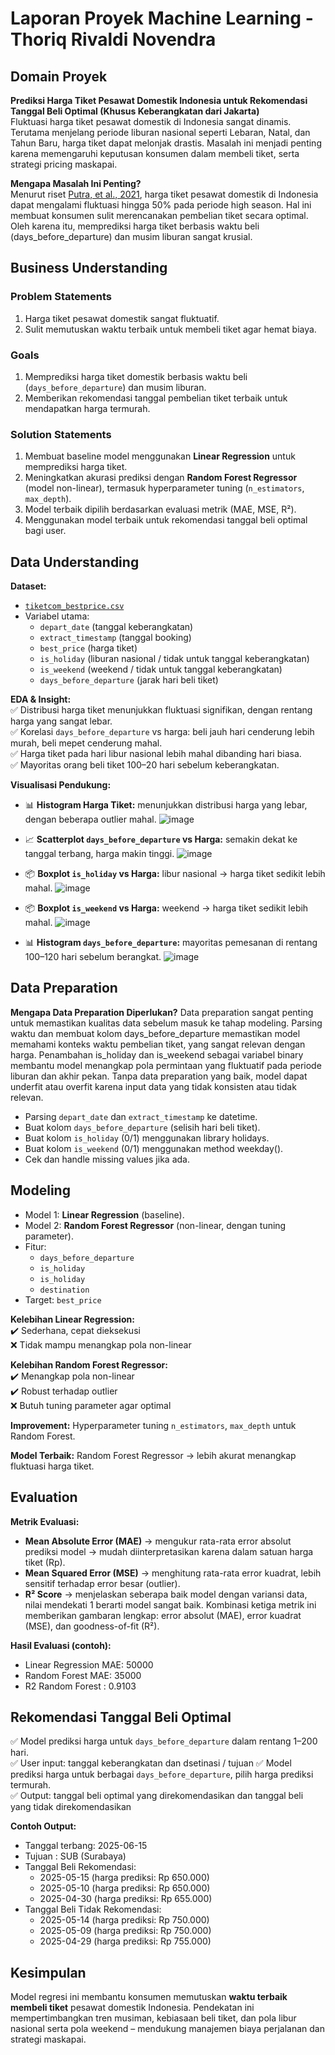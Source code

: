 # Laporan Proyek Machine Learning - Thoriq Rivaldi Novendra

## Domain Proyek

**Prediksi Harga Tiket Pesawat Domestik Indonesia untuk Rekomendasi Tanggal Beli Optimal (Khusus Keberangkatan dari Jakarta)**  
Fluktuasi harga tiket pesawat domestik di Indonesia sangat dinamis. Terutama menjelang periode liburan nasional seperti Lebaran, Natal, dan Tahun Baru, harga tiket dapat melonjak drastis. Masalah ini menjadi penting karena memengaruhi keputusan konsumen dalam membeli tiket, serta strategi pricing maskapai.

**Mengapa Masalah Ini Penting?**  
Menurut riset [Putra, et al., 2021](https://scholar.google.com), harga tiket pesawat domestik di Indonesia dapat mengalami fluktuasi hingga 50% pada periode high season. Hal ini membuat konsumen sulit merencanakan pembelian tiket secara optimal. Oleh karena itu, memprediksi harga tiket berbasis waktu beli (days_before_departure) dan musim liburan sangat krusial.

## Business Understanding

### Problem Statements
1. Harga tiket pesawat domestik sangat fluktuatif.
2. Sulit memutuskan waktu terbaik untuk membeli tiket agar hemat biaya.

### Goals
1. Memprediksi harga tiket domestik berbasis waktu beli (`days_before_departure`) dan musim liburan.
2. Memberikan rekomendasi tanggal pembelian tiket terbaik untuk mendapatkan harga termurah.

### Solution Statements
1. Membuat baseline model menggunakan **Linear Regression** untuk memprediksi harga tiket.  
2. Meningkatkan akurasi prediksi dengan **Random Forest Regressor** (model non-linear), termasuk hyperparameter tuning (`n_estimators`, `max_depth`).  
3. Model terbaik dipilih berdasarkan evaluasi metrik (MAE, MSE, R²).  
4. Menggunakan model terbaik untuk rekomendasi tanggal beli optimal bagi user.

## Data Understanding

**Dataset:**  
- [`tiketcom_bestprice.csv`](https://www.kaggle.com/datasets/datasciencerikiakbar/tiketcom-best-price-for-flights-from-jakarta/data?select=tiketcom_bestprice.csv)
- Variabel utama:  
  - `depart_date` (tanggal keberangkatan)  
  - `extract_timestamp` (tanggal booking)  
  - `best_price` (harga tiket)  
  - `is_holiday` (liburan nasional / tidak untuk tanggal keberangkatan) 
  - `is_weekend` (weekend / tidak untuk tanggal keberangkatan)
  - `days_before_departure` (jarak hari beli tiket)

**EDA & Insight:**  
✅ Distribusi harga tiket menunjukkan fluktuasi signifikan, dengan rentang harga yang sangat lebar.  
✅ Korelasi `days_before_departure` vs harga: beli jauh hari cenderung lebih murah, beli mepet cenderung mahal.  
✅ Harga tiket pada hari libur nasional lebih mahal dibanding hari biasa.  
✅ Mayoritas orang beli tiket 100–20 hari sebelum keberangkatan.

**Visualisasi Pendukung:**  
- 📊 **Histogram Harga Tiket:** menunjukkan distribusi harga yang lebar, dengan beberapa outlier mahal.
  ![image](https://github.com/user-attachments/assets/c96e3d61-fa2d-4083-bcb7-03851b1db848)

- 📈 **Scatterplot `days_before_departure` vs Harga:** semakin dekat ke tanggal terbang, harga makin tinggi.
  ![image](https://github.com/user-attachments/assets/65f35ee5-79b0-4ebe-b075-4f0da5a88b45)

- 📦 **Boxplot `is_holiday` vs Harga:** libur nasional → harga tiket sedikit lebih mahal.
  ![image](https://github.com/user-attachments/assets/f49e4a57-96b5-4373-b67a-0fcd968a18da)

- 📦 **Boxplot `is_weekend` vs Harga:** weekend → harga tiket sedikit lebih mahal.
  ![image](https://github.com/user-attachments/assets/c1d330d5-3b84-4c88-8ab7-815e26b4716b)

- 📊 **Histogram `days_before_departure`:** mayoritas pemesanan di rentang 100–120 hari sebelum berangkat.
  ![image](https://github.com/user-attachments/assets/f02467e5-cfcd-4641-952b-852bc9f3bebb)


## Data Preparation

**Mengapa Data Preparation Diperlukan?**
Data preparation sangat penting untuk memastikan kualitas data sebelum masuk ke tahap modeling. Parsing waktu dan membuat kolom days_before_departure memastikan model memahami konteks waktu pembelian tiket, yang sangat relevan dengan harga. Penambahan is_holiday dan is_weekend sebagai variabel binary membantu model menangkap pola permintaan yang fluktuatif pada periode liburan dan akhir pekan. Tanpa data preparation yang baik, model dapat underfit atau overfit karena input data yang tidak konsisten atau tidak relevan.

- Parsing `depart_date` dan `extract_timestamp` ke datetime.  
- Buat kolom `days_before_departure` (selisih hari beli tiket).  
- Buat kolom `is_holiday` (0/1) menggunakan library holidays.
- Buat kolom `is_weekend` (0/1) menggunakan method weekday().
- Cek dan handle missing values jika ada.

## Modeling

- Model 1: **Linear Regression** (baseline).  
- Model 2: **Random Forest Regressor** (non-linear, dengan tuning parameter).  
- Fitur:  
  - `days_before_departure`  
  - `is_holiday`
  - `is_holiday`
  - `destination`
- Target: `best_price`

**Kelebihan Linear Regression:**  
✔️ Sederhana, cepat dieksekusi  
❌ Tidak mampu menangkap pola non-linear

**Kelebihan Random Forest Regressor:**  
✔️ Menangkap pola non-linear  
✔️ Robust terhadap outlier  
❌ Butuh tuning parameter agar optimal

**Improvement:** Hyperparameter tuning `n_estimators`, `max_depth` untuk Random Forest.

**Model Terbaik:** Random Forest Regressor → lebih akurat menangkap fluktuasi harga tiket.

## Evaluation

**Metrik Evaluasi:**  
- **Mean Absolute Error (MAE)** → mengukur rata-rata error absolut prediksi model → mudah diinterpretasikan karena dalam satuan harga tiket (Rp).
- **Mean Squared Error (MSE)** → menghitung rata-rata error kuadrat, lebih sensitif terhadap error besar (outlier). 
- **R² Score** → menjelaskan seberapa baik model dengan variansi data, nilai mendekati 1 berarti model sangat baik.
Kombinasi ketiga metrik ini memberikan gambaran lengkap: error absolut (MAE), error kuadrat (MSE), dan goodness-of-fit (R²). 

**Hasil Evaluasi (contoh):**  
- Linear Regression MAE: 50000  
- Random Forest MAE: 35000
- R2 Random Forest : 0.9103

## Rekomendasi Tanggal Beli Optimal

✅ Model prediksi harga untuk `days_before_departure` dalam rentang 1–200 hari.  
✅ User input: tanggal keberangkatan dan dsetinasi / tujuan
✅ Model prediksi harga untuk berbagai `days_before_departure`, pilih harga prediksi termurah.  
✅ Output: tanggal beli optimal yang direkomendasikan dan tanggal beli yang tidak direkomendasikan

**Contoh Output:**  
- Tanggal terbang: 2025-06-15  
- Tujuan : SUB (Surabaya)
- Tanggal Beli Rekomendasi: 
    - 2025-05-15 (harga prediksi: Rp 650.000)
    - 2025-05-10 (harga prediksi: Rp 650.000)
    - 2025-04-30 (harga prediksi: Rp 655.000)
- Tanggal Beli Tidak Rekomendasi: 
    - 2025-05-14 (harga prediksi: Rp 750.000)
    - 2025-05-09 (harga prediksi: Rp 750.000)
    - 2025-04-29 (harga prediksi: Rp 755.000)

## Kesimpulan

Model regresi ini membantu konsumen memutuskan **waktu terbaik membeli tiket** pesawat domestik Indonesia. Pendekatan ini mempertimbangkan tren musiman, kebiasaan beli tiket, dan pola libur nasional serta pola weekend – mendukung manajemen biaya perjalanan dan strategi maskapai.
